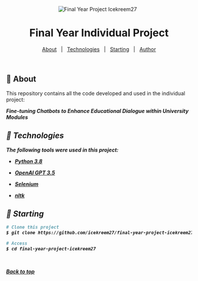 <div align="center" id="top"> 
  <img src="./.github/app.gif" alt="Final Year Project Icekreem27" />
  &#xa0;
</div>

<h1 align="center">Final Year Individual Project</h1>

<p align="center">
  <a href="#dart-about">About</a> &#xa0; | &#xa0; 
  <!-- <a href="#sparkles-features">Features</a> &#xa0; | &#xa0; -->
  <a href="#rocket-technologies">Technologies</a> &#xa0; | &#xa0;
  <!-- <a href="#white_check_mark-requirements">Requirements</a> &#xa0; | &#xa0; -->
  <a href="#checkered_flag-starting">Starting</a> &#xa0; | &#xa0;
  <!-- <a href="#memo-license">License</a> &#xa0; | &#xa0; -->
  <a href="https://github.com/icekreem27" target="_blank">Author</a>
</p>

<br>

## :dart: About ##

This repository contains all the code developed and used in the individual project:

<b><i>Fine-tuning Chatbots to Enhance Educational Dialogue within University Modules

<!-- ## :sparkles: Features ##

:heavy_check_mark: Feature 1;\ 
:heavy_check_mark: Feature 2;\
:heavy_check_mark: Feature 3; -->

## :rocket: Technologies ##

The following tools were used in this project:

- [Python 3.8](https://www.python.org/downloads/release/python-3810/)
- [OpenAI GPT 3.5](https://openai.com)

- [Selenium](https://github.com/SeleniumHQ/selenium)
- [nltk](https://github.com/nltk/nltk)

<!-- ## :white_check_mark: Requirements ##

Before starting :checkered_flag:, you need to have [Git](https://git-scm.com) and [Node](https://nodejs.org/en/) installed. -->

## :checkered_flag: Starting ##

```bash
# Clone this project
$ git clone https://github.com/icekreem27/final-year-project-icekreem27

# Access
$ cd final-year-project-icekreem27

```

<!-- ## :memo: License ##

This project is under license from MIT. For more details, see the [LICENSE](LICENSE.md) file.


Made with :heart: by <a href="https://github.com/icekreem27" target="_blank">{{YOUR_NAME}}</a> -->

&#xa0;

<a href="#top">Back to top</a>

